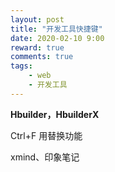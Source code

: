 ```yaml
---
layout: post
title: "开发工具快捷键"
date: 2020-02-10 9:00
reward: true
comments: true
tags: 
	- web
	- 开发工具
---
```


**Hbuilder，HbuilderX**

Ctrl+F 用替换功能

xmind、印象笔记